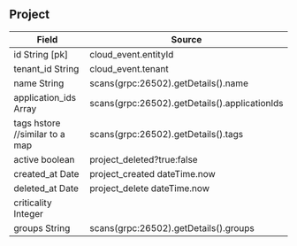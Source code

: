 ## Project

| Field                            | Source                                        |
| -------------------------------- | --------------------------------------------- |
|   id String [pk]                 | cloud_event.entityId                          |
|   tenant_id String               | cloud_event.tenant                            |
|   name String                    | scans(grpc:26502).getDetails().name           |
|   application_ids Array          | scans(grpc:26502).getDetails().applicationIds |
|   tags hstore //similar to a map | scans(grpc:26502).getDetails().tags           |
|   active boolean                 | project_deleted?true:false                    |
|   created_at Date                | project_created dateTime.now                  |
|   deleted_at Date                | project_delete dateTime.now                   |
|   criticality Integer            |                                               |
|   groups String                  | scans(grpc:26502).getDetails().groups         |
